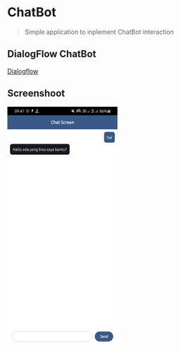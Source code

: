 
# ChatBot

> Simple application to inplement ChatBot interaction

## DialogFlow ChatBot

[Dialogflow](https://dialogflow.cloud.google.com/#/getStarted)

## Screenshoot
<img src="assets/chatbot_home.jpeg" width="250">
